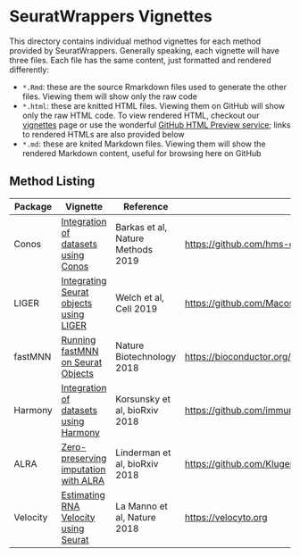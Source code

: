 # SeuratWrappers Vignettes

This directory contains individual method vignettes for each method provided by SeuratWrappers. Generally speaking, each vignette will have three files. Each file has the same content, just formatted and rendered differently:
 - `*.Rmd`: these are the source Rmarkdown files used to generate the other files. Viewing them will show only the raw code
 - `*.html`: these are knitted HTML files. Viewing them on GitHub will show only the raw HTML code. To view rendered HTML, checkout our [vignettes](https://satijalab.org/seurat/vignettes.html) page or use the wonderful [GitHub HTML Preview service](https://htmlpreview.github.io/); links to rendered HTMLs are also provided below
 - `*.md`: these are knited Markdown files. Viewing them will show the rendered Markdown content, useful for browsing here on GitHub

## Method Listing

| Package | Vignette | Reference | Source |
| ------- | -------- | --------- | ------ |
| Conos | [Integration of datasets using Conos](http://htmlpreview.github.io/?https://github.com/satijalab/seurat-wrappers/blob/master/docs/conos.html) | Barkas et al, Nature Methods 2019 | https://github.com/hms-dbmi/conos |
| LIGER | [Integrating Seurat objects using LIGER](http://htmlpreview.github.io/?https://github.com/satijalab/seurat-wrappers/blob/master/docs/liger.html) | Welch et al, Cell 2019 | https://github.com/MacoskoLab/liger |
| fastMNN | [Running fastMNN on Seurat Objects](http://htmlpreview.github.io/?https://github.com/satijalab/seurat-wrappers/blob/master/docs/fast_mnn.html) | Nature Biotechnology 2018 | https://bioconductor.org/packages/release/bioc/html/scran.html |
| Harmony | [Integration of datasets using Harmony](http://htmlpreview.github.io/?https://github.com/satijalab/seurat-wrappers/blob/master/docs/harmony.html) | Korsunsky et al, bioRxiv 2018 | https://github.com/immunogenomics/harmony |
| ALRA | [Zero-preserving imputation with ALRA](http://htmlpreview.github.io/?https://github.com/satijalab/seurat-wrappers/blob/master/docs/alra.html) | Linderman et al, bioRxiv 2018 | https://github.com/KlugerLab/ALRA |
| Velocity | [Estimating RNA Velocity using Seurat](http://htmlpreview.github.io/?https://github.com/satijalab/seurat-wrappers/blob/master/docs/velocity.html) | La Manno et al, Nature 2018 | https://velocyto.org |
